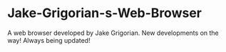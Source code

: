 # Jake-Grigorian-s-Web-Browser
A web browser developed by Jake Grigorian. New developments on the way!
Always being updated!
